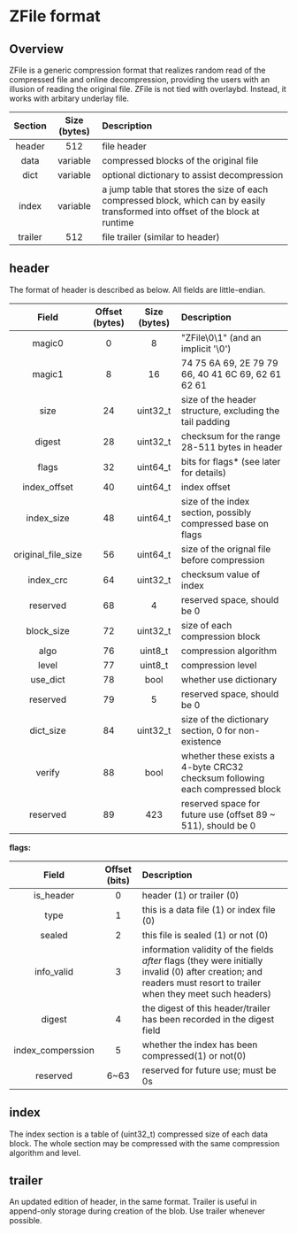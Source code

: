 # ZFile format
## Overview
ZFile is a generic compression format that realizes random read of the compressed
file and online decompression, providing the users with an illusion of reading the
original file. ZFile is not tied with overlaybd. Instead, it works with arbitary
underlay file.


| Section | Size (bytes) | Description |
|  :---:  |    :----:    | :---        |
| header  |      512     | file header |
|  data   |   variable   | compressed blocks of the original file |
|  dict   |   variable   | optional dictionary to assist decompression |
|  index  |   variable   | a jump table that stores the size of each compressed block, which can by easily transformed into offset of the block at runtime |
| trailer |      512     | file trailer (similar to header) |

## header
The format of header is described as below. All fields are little-endian.

|  Field  | Offset (bytes) | Size (bytes) | Description |
|  :---:  |    :----:      |    :----:    | :---        |
| magic0  |       0        |      8       | "ZFile\0\1" (and an implicit '\0') |
| magic1  |       8        |      16      | 74 75 6A 69, 2E 79 79 66, 40 41 6C 69, 62 61 62 61 |
|  size   |      24        |   uint32_t   | size of the header structure, excluding the tail padding |
| digest  |      28        |   uint32_t   | checksum for the range 28-511 bytes in header |
| flags   |      32        |   uint64_t   | bits for flags* (see later for details) |
| index_offset | 40        |   uint64_t   | index offset |
| index_size   | 48        |   uint64_t   | size of the index section, possibly compressed base on flags |
| original_file_size | 56  |   uint64_t   | size of the orignal file before compression |
| index_crc |    64        |   uint32_t   | checksum value of index |
| reserved|      68        |      4       | reserved space, should be 0 |
| block_size|    72        |   uint32_t   | size of each compression block |
| algo    |      76        |   uint8_t    | compression algorithm |
| level   |      77        |   uint8_t    | compression level |
| use_dict|      78        |     bool     | whether use dictionary |
| reserved|      79        |      5       | reserved space, should be 0 |
| dict_size    | 84        |   uint32_t   | size of the dictionary section, 0 for non-existence |
| verify  |      88        |     bool     | whether these exists a 4-byte CRC32 checksum following each compressed block |
| reserved|      89       |     423    | reserved space for future use (offset 89 ~ 511), should be 0 |

**flags:**

|    Field    | Offset (bits) | Description |
|    :---:    |    :----:     | :---        |
|  is_header  |       0       | header (1) or trailer (0) |
|     type    |       1       | this is a data file (1) or index file (0) |
|    sealed   |       2       | this file is sealed (1) or not (0) |
| info_valid  |       3       | information validity of the fields *after* flags (they were initially invalid (0) after creation; and readers must resort to trailer when they meet such headers) |
|    digest   |       4       | the digest of this header/trailer has been recorded in the digest field |
| index_comperssion | 5       | whether the index has been compressed(1) or not(0) |
|   reserved  |       6~63    | reserved for future use; must be 0s |


## index
The index section is a table of (uint32_t) compressed size of each data block.
The whole section may be compressed with the same compression algorithm and
level.

## trailer
An updated edition of header, in the same format. Trailer is useful in
append-only storage during creation of the blob. Use trailer whenever
possible.
